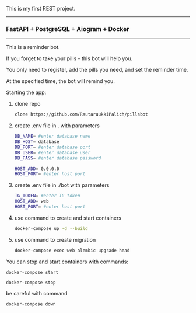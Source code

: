 This is my first REST project.
___
### **FastAPI + PostgreSQL + Aiogram + Docker**
___
This is a reminder bot.

If you forget to take your pills - this bot will help you.

You only need to register, add the pills you need, and set the reminder time.

At the specified time, the bot will remind you.


Starting the app:
1) clone repo
   ```bash
   clone https://github.com/RautaruukkiPalich/pillsbot
   ```
3) create .env file in . with parameters
    ```bash
    DB_NAME= #enter database name
    DB_HOST= database
    DB_PORT= #enter database port
    DB_USER= #enter database user
    DB_PASS= #enter database password
   
    HOST_ADD= 0.0.0.0
    HOST_PORT= #enter host port
    ```
4) create .env file in ./bot with parameters
    ```bash
    TG_TOKEN= #enter TG token
    HOST_ADD= web
    HOST_PORT= #enter host port
    ```
5) use command to create and start containers
    ```bash
    docker-compose up -d --build
    ```
6) use command to create migration
    ```bash
    docker-compose exec web alembic upgrade head
    ```

You can stop and start containers with commands:
```commandline
docker-compose start

docker-compose stop
```

be careful with command
```commandline
docker-compose down
```
